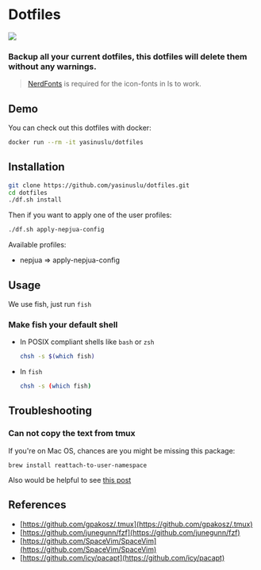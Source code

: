 # Dotfiles

![](assets/screenshot.png)

### Backup all your current dotfiles, this dotfiles will delete them without any warnings.

> [NerdFonts](https://www.nerdfonts.com/) is required for the icon-fonts in ls to work.

## Demo

You can check out this dotfiles with docker:

```sh
docker run --rm -it yasinuslu/dotfiles
```

## Installation

```sh
git clone https://github.com/yasinuslu/dotfiles.git
cd dotfiles
./df.sh install
```

Then if you want to apply one of the user profiles:

```sh
./df.sh apply-nepjua-config
```

Available profiles:

- nepjua => apply-nepjua-config

## Usage

We use fish, just run `fish`

### Make fish your default shell

- In POSIX compliant shells like `bash` or `zsh`

  ```sh
  chsh -s $(which fish)
  ```

- In `fish`

  ```sh
  chsh -s (which fish)
  ```

## Troubleshooting

### Can not copy the text from tmux

If you're on Mac OS, chances are you might be missing this package:

```
brew install reattach-to-user-namespace
```

Also would be helpful to see [this post](https://medium.com/@bramblexu/enable-tmux-copy-paste-in-vs-code-terminal-for-mac-408a5cf94cd9)

## References

- [https://github.com/gpakosz/.tmux](https://github.com/gpakosz/.tmux)
- [https://github.com/junegunn/fzf](https://github.com/junegunn/fzf)
- [https://github.com/SpaceVim/SpaceVim](https://github.com/SpaceVim/SpaceVim)
- [https://github.com/icy/pacapt](https://github.com/icy/pacapt)
